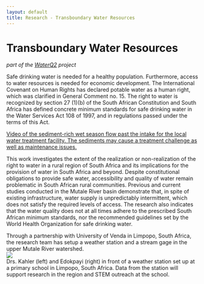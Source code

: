 ```yaml
---
layout: default
title: Research - Transboundary Water Resources
---
```

# Transboundary Water Resources
*part of the [WaterQ2](http://www.duq.edu/limpopo) project*  

Safe drinking water is needed for a healthy population.  Furthermore, access to water resources is needed for economic development.  The International Covenant on Human Rights has declared potable water as a human right, which was clarified in General Comment no. 15.  The right to water is recognized by section 27 (1)(b) of the South African Constitution and South Africa has defined concrete minimum standards for safe drinking water in the Water Services Act 108 of 1997, and in regulations passed under the terms of this Act.  

[Video of the sediment-rich wet season flow past the intake for the local water treatment facility.  The sediments may cause a treatment challenge as well as maintenance issues.](https://youtu.be/TaOFtahfC1Q)  

This work investigates the extent of the realization or non-realization of the right to water in a rural region of South Africa and its implications for the provision of water in South Africa and beyond.  Despite constitutional obligations to provide safe water, accessibility and quality of water remain problematic in South African rural communities.  Previous and current studies conducted in the Mutale River basin demonstrate that, in spite of existing infrastructure, water supply is unpredictably intermittent, which does not satisfy the required levels of access. The research also indicates that the water quality does not at all times adhere to the prescribed South African minimum standards, nor the recommended guidelines set by the World Health Organization for safe drinking water.  

Through a partnership with University of Venda in Limpopo, South Africa, the research team has setup a weather station and a stream gage in the upper Mutale River watershed.  
![](https://duq.box.com/shared/static/8ujeef6twd1z4wt8uwun1ciovsr3e82n.jpg)  
Drs. Kahler (left) and Edokpayi (right) in front of a weather station set up at a primary school in Limpopo, South Africa.  Data from the station will support research in the region and STEM outreach at the school.
